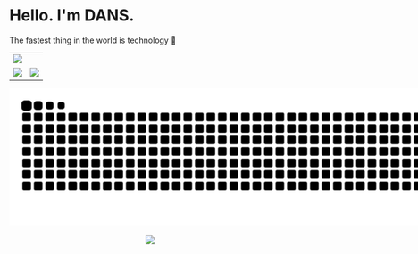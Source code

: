 <h1 align="left">Hello. I'm DANS.</h1>

The fastest thing in the world is technology 🚀</p>

<table width="100%" style="max-width: 100vw; margin: 0 auto;">
  <tr>
    <td colspan="2">
      <img src="http://github-profile-summary-cards.vercel.app/api/cards/profile-details?username=qdans&theme=transparent" style="width: 100vw;" />
    </td>
  </tr>
  <tr>
    <td width="50%">
      <img src="http://github-profile-summary-cards.vercel.app/api/cards/stats?username=qdans&theme=transparent" style="width: 100vw;" />
    </td>
    <td width="50%">
      <img src="http://github-profile-summary-cards.vercel.app/api/cards/most-commit-language?username=qdans&theme=transparent" style="width: 100vw;" />
    </td>
  </tr>
</table>

<!-- Contribution Graph -->
<p align="center" style="width: 150vw; max-width: 150%;">
  <picture>
    <source media="(prefers-color-scheme: dark)" srcset="https://github.com/qdans/qdans/blob/output/snake-dark.svg" />
    <source media="(prefers-color-scheme: light)" srcset="https://github.com/qdans/qdans/blob/output/snake-light.svg" />
    <img src="https://github.com/qdans/qdans/blob/output/snake-dark.svg" alt="Snake animation" style="width: 150vw; max-width: 150%;" />
  </picture>
</p>

<p align="center">
  <img src="https://user-images.githubusercontent.com/73097560/115834477-dbab4500-a447-11eb-908a-139a6edaec5c.gif">
</p>
